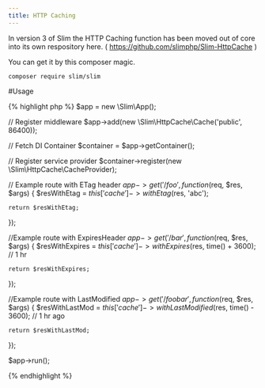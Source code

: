 ```yaml
---
title: HTTP Caching
---
```


In version 3 of Slim the HTTP Caching function has been moved out of core into its own respository here.  ( https://github.com/slimphp/Slim-HttpCache )

You can get it by this composer magic.

    composer require slim/slim

#Usage

{% highlight php %}
$app = new \Slim\App();

// Register middleware
$app->add(new \Slim\HttpCache\Cache('public', 86400));

// Fetch DI Container
$container = $app->getContainer();

// Register service provider
$container->register(new \Slim\HttpCache\CacheProvider);

// Example route with ETag header
$app->get('/foo', function ($req, $res, $args) {
    $resWithEtag = $this['cache']->withEtag($res, 'abc');

    return $resWithEtag;
});

//Example route with ExpiresHeader
$app->get('/bar',function ($req, $res, $args) {
    $resWithExpires = $this['cache']->withExpires($res, time() + 3600); // 1 hr

    return $resWithExpires;
});


//Example route with LastModified
$app->get('/foobar',function ($req, $res, $args) {
    $resWithLastMod = $this['cache']->withLastModified($res, time() - 3600); // 1 hr ago

    return $resWithLastMod;
});

$app->run();

{% endhighlight %}
